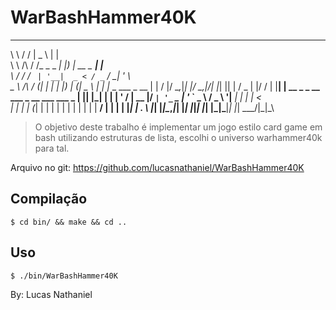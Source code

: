  # WarBashHammer40K
 __          __        ____            _                       
 \ \        / /       |  _ \          | |                      
  \ \  /\  / /_ _ _ __| |_) | __ _ ___| |__                    
   \ \/  \/ / _` | '__|  _ < / _` / __| '_ \                   
  _ \  /\  / (_| | |  | |_) | (_| \__ \ | | |_  _    ___  _  __
 | | \/ |\/ \__,_|_|  |____/ \__,_|___/_| |_| || |  / _ \| |/ /
 | |__| | __ _ _ __ ___  _ __ ___   ___ _ __| || |_| | | | ' / 
 |  __  |/ _` | '_ ` _ \| '_ ` _ \ / _ \ '__|__   _| | | |  <  
 | |  | | (_| | | | | | | | | | | |  __/ |     | | | |_| | . \ 
 |_|  |_|\__,_|_| |_| |_|_| |_| |_|\___|_|     |_|  \___/|_|\_\

> O objetivo deste trabalho é implementar um jogo estilo card game em bash utilizando estruturas de lista, escolhi o universo warhammer40k para tal.

Arquivo no git: <https://github.com/lucasnathaniel/WarBashHammer40K>

## Compilação

```
$ cd bin/ && make && cd ..
```

## Uso

```
$ ./bin/WarBashHammer40K
```
By: Lucas Nathaniel